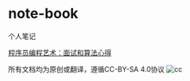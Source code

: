 # note-book
个人笔记

[程序员编程艺术：面试和算法心得](http://taop.marchtea.com/index.html)


所有文档均为原创或翻译，遵循CC-BY-SA 4.0协议
![cc](http://mirrors.creativecommons.org/presskit/buttons/88x31/png/by-sa.png)
